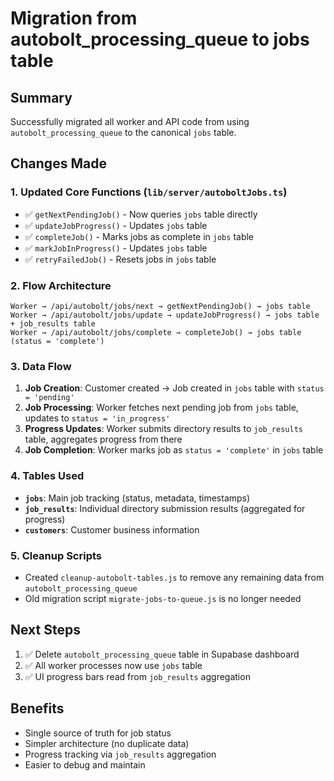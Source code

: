 # Migration from autobolt_processing_queue to jobs table

## Summary
Successfully migrated all worker and API code from using `autobolt_processing_queue` to the canonical `jobs` table.

## Changes Made

### 1. Updated Core Functions (`lib/server/autoboltJobs.ts`)
- ✅ `getNextPendingJob()` - Now queries `jobs` table directly
- ✅ `updateJobProgress()` - Updates `jobs` table
- ✅ `completeJob()` - Marks jobs as complete in `jobs` table
- ✅ `markJobInProgress()` - Updates `jobs` table
- ✅ `retryFailedJob()` - Resets jobs in `jobs` table

### 2. Flow Architecture
```
Worker → /api/autobolt/jobs/next → getNextPendingJob() → jobs table
Worker → /api/autobolt/jobs/update → updateJobProgress() → jobs table + job_results table
Worker → /api/autobolt/jobs/complete → completeJob() → jobs table (status = 'complete')
```

### 3. Data Flow
1. **Job Creation**: Customer created → Job created in `jobs` table with `status = 'pending'`
2. **Job Processing**: Worker fetches next pending job from `jobs` table, updates to `status = 'in_progress'`
3. **Progress Updates**: Worker submits directory results to `job_results` table, aggregates progress from there
4. **Job Completion**: Worker marks job as `status = 'complete'` in `jobs` table

### 4. Tables Used
- **`jobs`**: Main job tracking (status, metadata, timestamps)
- **`job_results`**: Individual directory submission results (aggregated for progress)
- **`customers`**: Customer business information

### 5. Cleanup Scripts
- Created `cleanup-autobolt-tables.js` to remove any remaining data from `autobolt_processing_queue`
- Old migration script `migrate-jobs-to-queue.js` is no longer needed

## Next Steps
1. ✅ Delete `autobolt_processing_queue` table in Supabase dashboard
2. ✅ All worker processes now use `jobs` table
3. ✅ UI progress bars read from `job_results` aggregation

## Benefits
- Single source of truth for job status
- Simpler architecture (no duplicate data)
- Progress tracking via `job_results` aggregation
- Easier to debug and maintain

